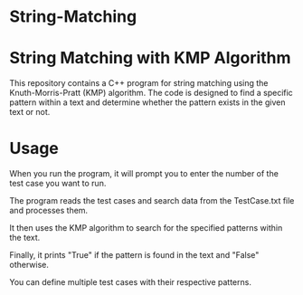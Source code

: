 # String-Matching


# String Matching with KMP Algorithm
This repository contains a C++ program for string matching using the Knuth-Morris-Pratt (KMP) algorithm. The code is designed to find a specific pattern within a text and determine whether the pattern exists in the given text or not.

# Usage
When you run the program, it will prompt you to enter the number of the test case you want to run.

The program reads the test cases and search data from the TestCase.txt file and processes them.

It then uses the KMP algorithm to search for the specified patterns within the text.

Finally, it prints "True" if the pattern is found in the text and "False" otherwise.

You can define multiple test cases with their respective patterns.

